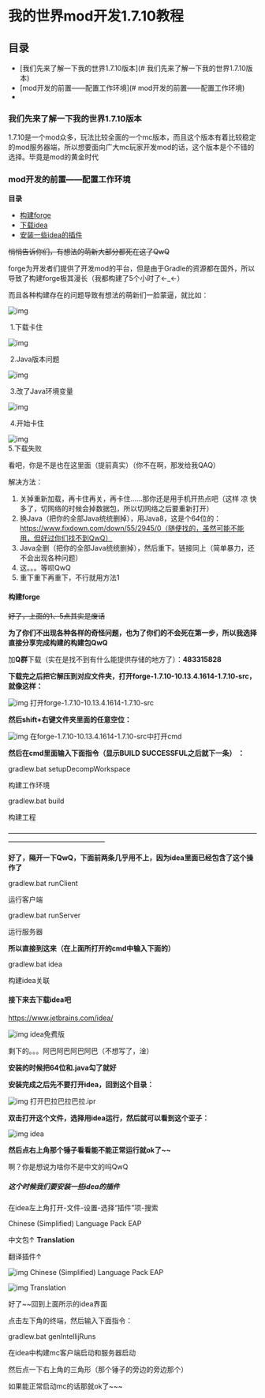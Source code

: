 # 我的世界mod开发1.7.10教程

## 目录

- [我们先来了解一下我的世界1.7.10版本](# 我们先来了解一下我的世界1.7.10版本)
- [mod开发的前置——配置工作环境](# mod开发的前置——配置工作环境)
- 

### 我们先来了解一下我的世界1.7.10版本

1.7.10是一个mod众多，玩法比较全面的一个mc版本，而且这个版本有着比较稳定的mod服务器端，所以想要面向广大mc玩家开发mod的话，这个版本是个不错的选择。毕竟是mod的黄金时代

### mod开发的前置——配置工作环境

**目录**

- [构建forge](#构建forge)
- [下载idea](#接下来去下载idea吧)
- [安装一些idea的插件](#这个时候我们要安装一些idea的插件)

~~悄悄告诉你们，有想法的萌新大部分都死在这了QwQ~~

forge为开发者们提供了开发mod的平台，但是由于Gradle的资源都在国外，所以导致了构建forge极其漫长（我都构建了5个小时了←_←）

而且各种构建存在的问题导致有想法的萌新们一脸蒙逼，就比如：

![img](https://i0.hdslb.com/bfs/article/3508115fd96d58e0e048f73e96504c6a388db730.png)

​																									1.下载卡住



![img](https://i0.hdslb.com/bfs/article/ea3d5563131867864416a4210992780bc6c23f35.png)

​																								2.Java版本问题



![img](https://i0.hdslb.com/bfs/article/f927ac4f2ae0cb284904c4354f71130e62ef09de.jpg)

​																						3.改了Java环境变量



![img](https://i0.hdslb.com/bfs/article/749babbb30a3ba9048e847a3f60c9df8c393f684.png)

​																								4.开始卡住



![img](https://i0.hdslb.com/bfs/article/b4451d6383c82575f1d23cbb43bce7c1beb8ced1.png)																									
5.下载失败

看吧，你是不是也在这里面（提前真实）（你不在啊，那发给我QAQ）

解决方法：

1. 关掉重新加载，再卡住再关，再卡住......那你还是用手机开热点吧（这样 凉 快多了，切网络的时候会掉数据包，所以切网络之后要重新打开）
2. 换Java（把你的全部Java统统删掉），用Java8，这是个64位的：https://www.fixdown.com/down/55/2945/0（随便找的，虽然可能不能用，但好过你们找不到QwQ）
3. Java全删（把你的全部Java统统删掉），然后重下。链接同上（简单暴力，还不会出现各种问题）
4. 这。。。等呗QwQ
5. 重下重下再重下，不行就用方法1

#### 构建forge

~~好了，上面的1、5点其实是废话~~

**为了你们不出现各种各样的奇怪问题，也为了你们的不会死在第一步，所以我选择直接分享完成构建的构建包QwQ**

加**Q群**下载（实在是找不到有什么能提供存储的地方了）：**483315828**

**下载完之后把它解压到对应文件夹，打开forge-1.7.10-10.13.4.1614-1.7.10-src，就像这样：**

![img](https://i0.hdslb.com/bfs/article/88fb0167be8bfad2f4aefa11698e282a9cf3e0da.png)
打开forge-1.7.10-10.13.4.1614-1.7.10-src

**然后shift+右键文件夹里面的任意空位：**

![img](https://i0.hdslb.com/bfs/article/bc5f6c3ae92803358982a2fa07904744ce9d158f.jpg)
在forge-1.7.10-10.13.4.1614-1.7.10-src中打开cmd

**然后在cmd里面输入下面指令（显示BUILD SUCCESSFUL之后就下一条） ：**

gradlew.bat setupDecompWorkspace

构建工作环境

gradlew.bat build

构建工程

——————————————————————————————————————————————————

**好了，隔开一下QwQ，下面前两条几乎用不上，因为idea里面已经包含了这个操作了**

gradlew.bat runClient

运行客户端

gradlew.bat runServer

运行服务器

**所以直接到这来（在上面所打开的cmd中输入下面的）**

gradlew.bat idea

构建idea关联

#### 接下来去下载idea吧

https://www.jetbrains.com/idea/

![img](https://i0.hdslb.com/bfs/article/7290fac09c505be7aceb1102729b747c493d59d4.png)
idea免费版

剩下的。。。阿巴阿巴阿巴阿巴（不想写了，淦）

**安装的时候把64位和.java勾了就好**

**安装完成之后先不要打开idea，回到这个目录：**

![img](https://i0.hdslb.com/bfs/article/5e48cfe22325bafe4828171dab2bb83127fa86c9.png)
打开巴拉巴拉巴拉.ipr

**双击打开这个文件，选择用idea运行，然后就可以看到这个亚子：**

![img](https://i0.hdslb.com/bfs/article/37f5d3eacd4c64295feb21dc8d19dd97f1e01f9a.png)
idea

**然后点右上角那个锤子看看能不能正常运行就ok了~~**

啊？你是想说为啥你不是中文的吗QwQ

##### **这个时候我们要安装一些idea的插件**

在idea左上角打开-文件-设置-选择“插件”项-搜索

Chinese (Simplified) Language Pack EAP

中文包↑
**Translation**

翻译插件↑



![img](https://i0.hdslb.com/bfs/article/bf02e77a9958b962ae9528a12a494bbb26292d71.png)
Chinese (Simplified) Language Pack EAP



![img](https://i0.hdslb.com/bfs/article/fcb6b2d542907b2b668e8c2e41f8a77c0bb20363.png)
Translation

好了~~回到上面所示的idea界面

点击左下角的终端，然后输入下面指令：

gradlew.bat genIntellijRuns

在idea中构建mc客户端启动和服务器启动

然后点一下右上角的三角形（那个锤子的旁边的旁边那个）

如果能正常启动mc的话那就ok了~~~
